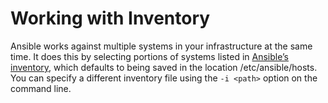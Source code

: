 # Working with Inventory

Ansible works against multiple systems in your infrastructure at the same time. It does this by selecting portions of systems listed in [Ansible’s inventory](https://docs.ansible.com/ansible/latest/user_guide/intro_inventory.html), which defaults to being saved in the location /etc/ansible/hosts. You can specify a different inventory file using the `-i <path>` option on the command line.

